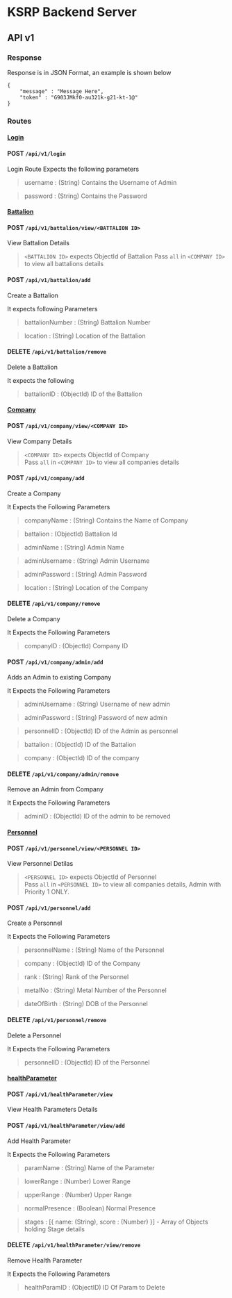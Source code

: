 # KSRP Backend Server
## API v1



### Response
Response is in JSON Format, an example is shown below

```
{
    "message" : "Message Here",
    "token" : "G903JMkf0-au321k-g21-kt-1@" 
}
```
### Routes 

#### <u>Login</u>  
#### POST `/api/v1/login`  
Login Route Expects the following parameters
> username : (String) Contains the Username of Admin

> password : (String) Contains the Password

#### <u>Battalion</u>
#### POST `/api/v1/battalion/view/<BATTALION ID>`
View Battalion Details

> `<BATTALION ID>` expects ObjectId of Battalion 
Pass `all` in `<COMPANY ID>` to view all battalions details

#### POST `/api/v1/battalion/add`
Create a Battalion

It expects following Parameters
> battalionNumber : (String) Battalion Number

> location : (String) Location of the Battalion

#### DELETE `/api/v1/battalion/remove`  
Delete a Battalion

It expects the following
> battalionID : (ObjectId) ID of the Battalion

#### <u>Company</u> 
#### POST `/api/v1/company/view/<COMPANY ID>`
View Company Details  

> `<COMPANY ID>` expects ObjectId of Company  
Pass `all` in `<COMPANY ID>` to view all companies details

#### POST `/api/v1/company/add`
Create a Company

It Expects the Following Parameters
> companyName : (String) Contains the Name of Company

> battalion : (ObjectId) Battalion Id

> adminName : (String) Admin Name

> adminUsername : (String) Admin Username

> adminPassword : (String) Admin Password

> location : (String) Location of the Company

#### DELETE `/api/v1/company/remove`
Delete a Company

It Expects the Following Parameters
> companyID : (ObjectId) Company ID

#### POST `/api/v1/company/admin/add`
Adds an Admin to existing Company

It Expects the Following Parameters
> adminUsername : (String) Username of new admin

> adminPassword : (String) Password of new admin

> personnelID : (ObjectId) ID of the Admin as personnel

> battalion : (ObjectId) ID of the Battalion

> company : (ObjectId) ID of the company

#### DELETE `/api/v1/company/admin/remove`
Remove an Admin from Company

It Expects the Following Parameters
> adminID : (ObjectId) ID of the admin to be removed

#### <u>Personnel</u> 
#### POST `/api/v1/personnel/view/<PERSONNEL ID>`
View Personnel Detilas  

> `<PERSONNEL ID>` expects ObjectId of Personnel  
Pass `all` in `<PERSONNEL ID>` to view all companies details, Admin with Priority 1 ONLY.

#### POST `/api/v1/personnel/add`
Create a Personnel

It Expects the Following Parameters
> personnelName : (String) Name of the Personnel

> company : (ObjectId) ID of the Company

> rank : (String) Rank of the Personnel

> metalNo : (String) Metal Number of the Personnel

> dateOfBirth : (String) DOB of the Personnel

#### DELETE `/api/v1/personnel/remove`
Delete a Personnel

It Expects the Following Parameters
> personnelID : (ObjectId) ID of the Personnel

#### <u>healthParameter</u> 
#### POST `/api/v1/healthParameter/view`
View Health Parameters Details  

#### POST `/api/v1/healthParameter/view/add`
Add Health Parameter

It Expects the Following Parameters
> paramName : (String) Name of the Parameter

> lowerRange : (Number) Lower Range

> upperRange : (Number) Upper Range

> normalPresence : (Boolean) Normal Presence

> stages : [{
    name: (String),
    score : (Number)
}] - Array of Objects holding Stage details

#### DELETE `/api/v1/healthParameter/view/remove`
Remove Health Parameter

It Expects the Following Parameters
> healthParamID : (ObjectID) ID Of Param to Delete